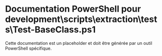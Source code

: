 # Documentation PowerShell pour development\scripts\extraction\tests\Test-BaseClass.ps1

Cette documentation est un placeholder et doit être générée par un outil PowerShell spécifique.
